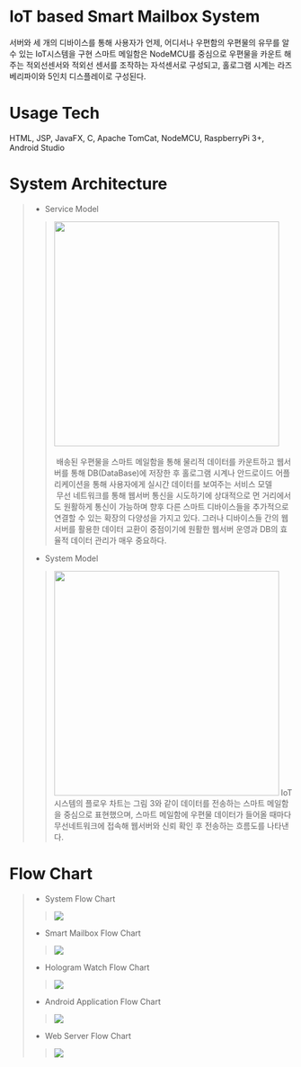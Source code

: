 # IoT based Smart Mailbox System
서버와 세 개의 디바이스를 통해 사용자가 언제, 어디서나 우편함의 우편물의 유무를 알 수 있는 IoT시스템을 구현
스마트 메일함은 NodeMCU를 중심으로 우편물을 카운트 해주는 적외선센서와 적외선 센서를 조작하는 자석센서로 구성되고, 홀로그램 시계는 라즈베리파이와 5인치 디스플레이로 구성된다.

# Usage Tech
HTML, JSP, JavaFX, C, Apache TomCat, NodeMCU, RaspberryPi 3+, Android Studio

# System Architecture
> - Service Model
> > <img src="https://user-images.githubusercontent.com/43469662/76012725-20c99a80-5f5a-11ea-8cac-09eff12e9eb2.png" height="400"></br></br>
> > &nbsp;배송된 우편물을 스마트 메일함을 통해 물리적 데이터를 카운트하고 웹서버를 통해 DB(DataBase)에 저장한 후 홀로그램 시계나 안드로이드 어플리케이션을 통해 사용자에게 실시간 데이터를 보여주는 서비스 모델</br>
 &nbsp;무선 네트워크를 통해  웹서버 통신을 시도하기에 상대적으로 먼 거리에서도 원활하게 통신이 가능하며 향후 다른 스마트 디바이스들을 추가적으로 연결할 수 있는 확장의 다양성을 가지고 있다. 그러나 디바이스들 간의 웹서버를 활용한 데이터 교환이 중점이기에 원활한 웹서버 운영과 DB의 효율적 데이터 관리가 매우 중요하다.
> - System Model
> > <img src="https://user-images.githubusercontent.com/43469662/76012581-dea05900-5f59-11ea-9b51-4f5304b0ad8f.png" height="400">
> > IoT시스템의 플로우 차트는 그림 3와 같이 데이터를 전송하는 스마트 메일함을 중심으로 표현했으며, 스마트 메일함에 우편물 데이터가 들어올 때마다 무선네트워크에 접속해 웹서버와 신뢰 확인 후 전송하는 흐름도를 나타낸다.

# Flow Chart
> - System Flow Chart
> > <img src="https://user-images.githubusercontent.com/43469662/76013153-d7c61600-5f5a-11ea-9ebf-885f7ef93b56.png">
> - Smart Mailbox Flow Chart
> > <img src="https://user-images.githubusercontent.com/43469662/76013162-dc8aca00-5f5a-11ea-8e17-64408b1e173e.png">
> - Hologram Watch Flow Chart
> > <img src="https://user-images.githubusercontent.com/43469662/76013170-e01e5100-5f5a-11ea-9abf-a0524d7a3af4.png">
> - Android Application Flow Chart
> > <img src="https://user-images.githubusercontent.com/43469662/76013177-e3194180-5f5a-11ea-9ead-79481bc250a0.png">
> - Web Server Flow Chart
> > <img src="https://user-images.githubusercontent.com/43469662/76013193-e57b9b80-5f5a-11ea-9203-d972179e37f2.png">
